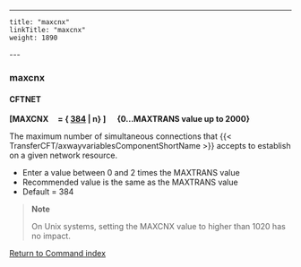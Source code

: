 ---
    title: "maxcnx"
    linkTitle: "maxcnx"
    weight: 1890
---<span id="maxcnx"></span>

### maxcnx

#### CFTNET

****[MAXCNX     = { <u>384</u>
&#124; n} ]      {0...MAXTRANS value up to 2000}****

The maximum number of simultaneous connections that {{< TransferCFT/axwayvariablesComponentShortName  >}} accepts
to establish on a given network resource.

- Enter
    a value between 0 and 2 times the MAXTRANS
    value
- Recommended value is the same as the MAXTRANS value
- Default = 384

> **Note**
>
> On Unix systems, setting the MAXCNX value to higher than 1020 has no impact.

[Return to Command index](../../)
